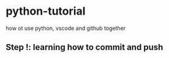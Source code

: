 # python-tutorial
how ot use python, vscode and github together

## Step !: learning how to commit and push